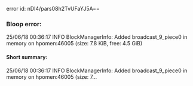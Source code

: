 error id: nDI4/pars08h2TvUFaYJ5A==
### Bloop error:

25/06/18 00:36:17 INFO BlockManagerInfo: Added broadcast_9_piece0 in memory on hpomen:46005 (size: 7.8 KiB, free: 4.5 GiB)
#### Short summary: 

25/06/18 00:36:17 INFO BlockManagerInfo: Added broadcast_9_piece0 in memory on hpomen:46005 (size: 7...